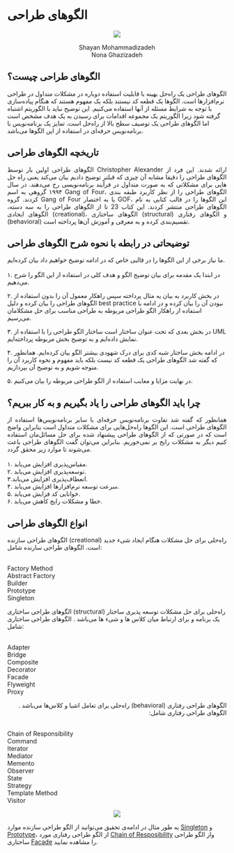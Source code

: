 # الگوهای طراحی
<p align="center">
  <img src="https://user-images.githubusercontent.com/59199865/152435101-c01f1ac9-bde1-4eea-827a-6b3e96d766a0.png" />
</p>
<p align="center">
  Shayan Mohammadizadeh
  </br>
  Nona Ghazizadeh
  </p>

## الگوهای طراحی چیست؟
الگوهای طراحی یک راه‌حل بهینه با قابلیت استفاده دوباره در مشکلات متداول در طراحی نرم‌افزارها است. الگوها یک قطعه کد نیستند بلکه یک مفهوم هستند که هنگام پیاده‌سازی با توجه به شرایط مسئله از آنها استفاده می‌کنیم. این توضیح نباید با الگوریتم اشتباه گرفته شود زیرا الگوریتم یک مجموعه اقدامات برای رسیدن به یک هدف مشخص است اما الگوهای طراحی یک توصیف سطح بالا از راه‌حل است. تمایز یک برنامه‌نویس با برنامه‌نویس حرفه‌ای در استفاده از این الگوها می‌باشد.

## تاریخچه الگوهای طراحی
<p align="justify">
الگوهای طراحی اولین بار توسط Christopher Alexander ارائه شدند. این فرد از الگوهای طراحی را دقیقا مشابه آن چیزی که قبلتر توضیح دادیم بیان می‌کند یعنی راه حل هایی برای مشکلاتی که به صورت متداول در فرآیند برنامه‌نویسی رخ می‌دهند.
 در سال ۱۹۹۴ گروهی به اسم Gang of Four، الگوهای طراحی را از نظر کاربرد طبقه‌ بندی کردند. گروه Gang of Four یا به اختصار GOF، این الگوها را در قالب کتابی به نام الگوهای طراحی منتشر کردند. این کتاب 23 تا از الگوهای طراحی را به سه دسته، الگوهای ایجادی (creational)، الگوهای ساختاری (structural) و الگوهای رفتاری (behavioral) تقسیم‌بندی کرده و به معرفی و آموزش آن‌ها پرداخته است.

## توضیحاتی در رابطه با نحوه شرح الگوهای طراحی

ما نیاز برخی از این الگوها را در قالبی خاص که در ادامه توضیح خواهیم داد بیان کرده‌ایم.
  </br>
  </br>
۱. در ابتدا یک مقدمه برای بیان توضیح الگو و هدف کلی در استفاده از این الگو را شرح می‌دهیم.
  </br>

۲. در بخش کاربرد به بیان یه مثال پرداخته سپس راهکار معمول آن را بدون استفاده از الگوهای طراحی را بیان کرده و دلیل best practice نبودن آن را بیان کرده و در ادامه با   استفاده از راهکار الگو طراحی مربوطه به طراحی مناسب برای حل مشکلامان می‌رسیم.
  </br>

۳. در بخش بعدی که تحت عنوان ساختار است ساختار الگو طراحی را با استفاده از UML نمایش داده‌ایم و به توضیح بخش مربوطه پرداخته‌ایم.
  </br>

۴. در ادامه بخش ساختار شبه کدی برای درک شهودی بیشتر الگو بیان کرده‌ایم. همانطور که گفته شد الگوهای طراحی یک قطعه کد نیست بلکه باید مفهوم و نحوه کاربرد آن را متوجه شویم و به توضیح آن بپردازیم.
  </br>

۵. در نهایت مزایا و معایب استفاده از الگو طراحی مربوطه را بیان می‌کنیم.
</p>
 
 ## چرا باید الگوهای طراحی را یاد بگیریم و به کار ببریم؟
 <p align="justify">
 همانطور که گفته شد تفاوت برنامه‌نویس حرفه‌ای با سایر برنامه‌نویس‌ها استفاده از الگوهای طراحی است. این الگوها راه‌حل‌هایی برای مشکلات متداول است بنابراین واضح است که در صورتی که از الگوهای طراحی پیشنهاد شده برای حل مسائل‌مان استفاده کنیم دیگر به مشکلات رایح بر نمی‌خوریم. بنابراین می‌توان گفت الگوهای طراحی باعث می‌شوند تا موارد زیر محقق گردد.
</br>
</br>
 ۱. مقیاس‌پذیری افزایش می‌یابد.
</br>
۲. توسعه‌پذیری افزایش می‌یابد.
</br>
۳.انعطاف‌پذیری افزایش می‌یابد.
</br>
۴. سرعت توسعه نرم‌افزارها افزایش می‌یابد.
</br>
۵. خوانایی کد فزایش می‌یابد.
</br>
۶. خطا و مشکلات رایج کاهش می‌یابد.
 
 
</p>

## انواع الگوهای طراحی
الگوهای طراحی سازنده (creational) راه‌حلی برای حل مشکلات هنگام ایجاد شیء جدید است. الگوهای طراحی سازنده شامل:
<p dir="ltr">
</br>
Factory Method
</br>
Abstract Factory
</br>
Builder
</br>
Prototype
</br>
Singleton
</p>

الگوهای طراحی ساختاری (structural) راه‌حلی برای حل مشکلات توسعه پذیری ساختار یک برنامه و برای ارتباط میان کلاس ها و شیء ها می‌باشد . الگوهای طراحی ساختاری شامل:
<p dir="ltr">
</br>
Adapter
</br>
Bridge
</br>
Composite
</br>
Decorator
</br>
Facade
</br>
Flyweight
</br>
Proxy
</p>
<p dir="rtl">
الگوهای طراحی رفتاری (behavioral) راه‌حلی برای تعامل اشیا و کلاس‌ها می‌باشد . الگوهای طراحی رفتاری شامل:

</p>
<p dir="ltr">
</br>
Chain of Responsibility
</br>
Command
</br>
Iterator
</br>
Mediator
</br>
Memento
</br>
Observer
</br>
State
</br>
Strategy
</br>
Template Method
</br>
Visitor
</p>

<p align="center">
  <img src="https://user-images.githubusercontent.com/59199865/152575141-a07bc151-715f-4deb-ba43-da055ebfcb3b.png" />
</p>

به طور مثال در ادامه‌ی تحقیق می‌توانید از الگو طراحی سازنده موارد [Singleton](./Creational/Singleton.pdf)  و [Prototype](./Creational/Prototype.pdf)، از الگو طراحی رفتاری مورد [Chain of Resposibility](./Behavioral/Chain%20of%20Responsibility.pdf) واز الگو طراحی ساختاری [Facade](./Structural/Facade.pdf) را مشاهده نمایید.
